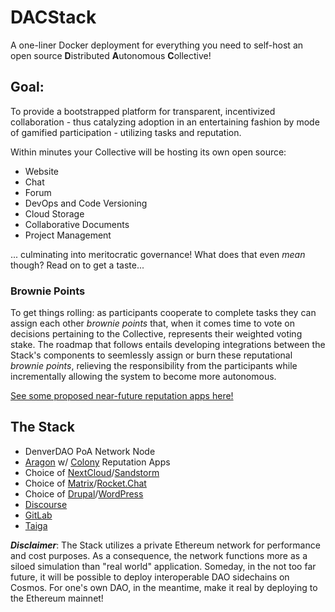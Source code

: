 # DACStack
A one-liner Docker deployment for everything you need to self-host an open source **D**istributed **A**utonomous **C**ollective!  

## Goal:
To provide a bootstrapped platform for transparent, incentivized collaboration - thus catalyzing adoption in an entertaining fashion by mode of gamified participation - utilizing tasks and reputation.  

Within minutes your Collective will be hosting its own open source:
* Website
* Chat
* Forum
* DevOps and Code Versioning
* Cloud Storage
* Collaborative Documents
* Project Management

... culminating into meritocratic governance! What does that even _mean_ though? Read on to get a taste...

### Brownie Points

To get things rolling: as participants cooperate to complete tasks they can assign each other _brownie points_ that, when it comes time to vote on decisions pertaining to the Collective, represents their weighted voting stake. The roadmap that follows entails developing integrations between the Stack's components to seemlessly assign or burn these reputational _brownie points_, relieving the responsibility from the participants while incrementally allowing the system to become more autonomous.

[See some proposed near-future reputation apps here!](https://github.com/DenverDAO/DACStack/wiki/Proposed-Reputation-Apps)

## The Stack
* DenverDAO PoA Network Node  
* [Aragon](https://aragon.org/) w/ [Colony](https://colony.io/) Reputation Apps  
* Choice of [NextCloud](https://nextcloud.com/)/[Sandstorm](https://sandstorm.io/)  
* Choice of [Matrix](https://matrix.org/blog/home/)/[Rocket.Chat](https://rocket.chat/)  
* Choice of [Drupal](https://www.drupal.org/)/[WordPress](https://wordpress.org/)  
* [Discourse](https://www.discourse.org/)
* [GitLab](https://about.gitlab.com/)
* [Taiga](https://taiga.io/)

_**Disclaimer**_: The Stack utilizes a private Ethereum network for performance and cost purposes. As a consequence, the network functions more as a siloed simulation than "real world" application. Someday, in the not too far future, it will be possible to deploy interoperable DAO sidechains on Cosmos. For one's own DAO, in the meantime, make it real by deploying to the Ethereum mainnet!
